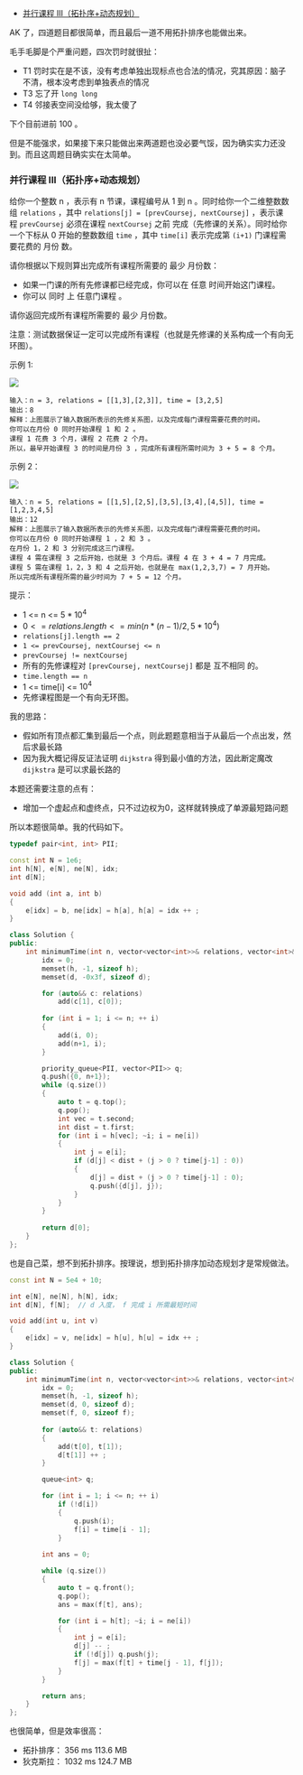 
<!-- @import "[TOC]" {cmd="toc" depthFrom=1 depthTo=6 orderedList=false} -->

<!-- code_chunk_output -->

- [并行课程 III（拓扑序+动态规划）](#并行课程-iii拓扑序动态规划)

<!-- /code_chunk_output -->

AK 了，四道题目都很简单，而且最后一道不用拓扑排序也能做出来。

毛手毛脚是个严重问题，四次罚时就很扯：
- T1 罚时实在是不该，没有考虑单独出现标点也合法的情况，究其原因：脑子不清，根本没考虑到单独表点的情况
- T3 忘了开 `long long`
- T4 邻接表空间没给够，我太傻了

下个目前进前 100 。

但是不能强求，如果接下来只能做出来两道题也没必要气馁，因为确实实力还没到。而且这周题目确实实在太简单。

### 并行课程 III（拓扑序+动态规划）

给你一个整数 n ，表示有 n 节课，课程编号从 1 到 n 。同时给你一个二维整数数组 `relations` ，其中 `relations[j] = [prevCoursej, nextCoursej]` ，表示课程 `prevCoursej` 必须在课程 `nextCoursej` 之前 完成（先修课的关系）。同时给你一个下标从 0 开始的整数数组 `time` ，其中 `time[i]` 表示完成第 `(i+1)` 门课程需要花费的 月份 数。

请你根据以下规则算出完成所有课程所需要的 最少 月份数：
- 如果一门课的所有先修课都已经完成，你可以在 任意 时间开始这门课程。
- 你可以 同时 上 任意门课程 。

请你返回完成所有课程所需要的 最少 月份数。

注意：测试数据保证一定可以完成所有课程（也就是先修课的关系构成一个有向无环图）。

示例 1:

![](./images/2021102701.png)

```
输入：n = 3, relations = [[1,3],[2,3]], time = [3,2,5]
输出：8
解释：上图展示了输入数据所表示的先修关系图，以及完成每门课程需要花费的时间。
你可以在月份 0 同时开始课程 1 和 2 。
课程 1 花费 3 个月，课程 2 花费 2 个月。
所以，最早开始课程 3 的时间是月份 3 ，完成所有课程所需时间为 3 + 5 = 8 个月。
```

示例 2：

![](./images/2021102702.png)

```
输入：n = 5, relations = [[1,5],[2,5],[3,5],[3,4],[4,5]], time = [1,2,3,4,5]
输出：12
解释：上图展示了输入数据所表示的先修关系图，以及完成每门课程需要花费的时间。
你可以在月份 0 同时开始课程 1 ，2 和 3 。
在月份 1，2 和 3 分别完成这三门课程。
课程 4 需在课程 3 之后开始，也就是 3 个月后。课程 4 在 3 + 4 = 7 月完成。
课程 5 需在课程 1，2，3 和 4 之后开始，也就是在 max(1,2,3,7) = 7 月开始。
所以完成所有课程所需的最少时间为 7 + 5 = 12 个月。
```

提示：
- 1 <= n <= $5 * 10^4$
- $0 <= relations.length <= min(n * (n - 1) / 2, 5 * 10^4)$
- `relations[j].length == 2`
- `1 <= prevCoursej, nextCoursej <= n`
- `prevCoursej != nextCoursej`
- 所有的先修课程对 `[prevCoursej, nextCoursej]` 都是 互不相同 的。
- `time.length == n`
- 1 <= time[i] <= $10^4$
- 先修课程图是一个有向无环图。

我的思路：
- 假如所有顶点都汇集到最后一个点，则此题题意相当于从最后一个点出发，然后求最长路
- 因为我大概记得反证法证明 `dijkstra` 得到最小值的方法，因此断定魔改 `dijkstra` 是可以求最长路的

本题还需要注意的点有：
- 增加一个虚起点和虚终点，只不过边权为0，这样就转换成了单源最短路问题

所以本题很简单。我的代码如下。

```cpp
typedef pair<int, int> PII;

const int N = 1e6;
int h[N], e[N], ne[N], idx;
int d[N];

void add (int a, int b)
{
    e[idx] = b, ne[idx] = h[a], h[a] = idx ++ ;
}

class Solution {
public:
    int minimumTime(int n, vector<vector<int>>& relations, vector<int>& time) {
        idx = 0;
        memset(h, -1, sizeof h);
        memset(d, -0x3f, sizeof d);

        for (auto&& c: relations)
            add(c[1], c[0]);
        
        for (int i = 1; i <= n; ++ i)
        {
            add(i, 0);
            add(n+1, i);
        }

        priority_queue<PII, vector<PII>> q;
        q.push({0, n+1});
        while (q.size())
        {
            auto t = q.top();
            q.pop();
            int vec = t.second;
            int dist = t.first;
            for (int i = h[vec]; ~i; i = ne[i])
            {
                int j = e[i];
                if (d[j] < dist + (j > 0 ? time[j-1] : 0))
                {
                    d[j] = dist + (j > 0 ? time[j-1] : 0);
                    q.push({d[j], j});
                }
            }
        }
        
        return d[0];
    }
};
```

也是自己菜，想不到拓扑排序。按理说，想到拓扑排序加动态规划才是常规做法。

```cpp
const int N = 5e4 + 10;

int e[N], ne[N], h[N], idx;
int d[N], f[N];  // d 入度， f 完成 i 所需最短时间

void add(int u, int v)
{
    e[idx] = v, ne[idx] = h[u], h[u] = idx ++ ;
}

class Solution {
public:
    int minimumTime(int n, vector<vector<int>>& relations, vector<int>& time) {
        idx = 0;
        memset(h, -1, sizeof h);
        memset(d, 0, sizeof d);
        memset(f, 0, sizeof f);
        
        for (auto&& t: relations)
        {
            add(t[0], t[1]);
            d[t[1]] ++ ;
        }

        queue<int> q;

        for (int i = 1; i <= n; ++ i)
            if (!d[i])
            {
                q.push(i);
                f[i] = time[i - 1];
            }
        
        int ans = 0;

        while (q.size())
        {
            auto t = q.front();
            q.pop();
            ans = max(f[t], ans);

            for (int i = h[t]; ~i; i = ne[i])
            {
                int j = e[i];
                d[j] -- ;
                if (!d[j]) q.push(j);
                f[j] = max(f[t] + time[j - 1], f[j]);
            }
        }

        return ans;
    }
};
```

也很简单，但是效率很高：
- 拓扑排序： 356 ms 113.6 MB
- 狄克斯拉： 1032 ms 124.7 MB
